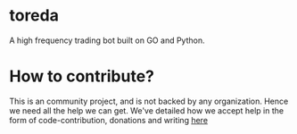 # toreda
A high frequency trading bot built on GO and Python.


# How to contribute?
This is an community project, and is not backed by any organization. Hence we need all the help we can get. We've detailed how we accept help in the form of code-contribution, donations and writing [here](https://github.com/sumukshashidhar/toreda/blob/master/CONTRIBUTING.md)

